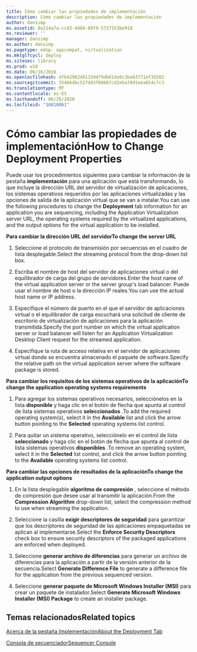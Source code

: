 ```yaml
---
title: Cómo cambiar las propiedades de implementación
description: Cómo cambiar las propiedades de implementación
author: dansimp
ms.assetid: 0a214a7a-cc83-4d04-89f9-5727153be918
ms.reviewer: ''
manager: dansimp
ms.author: dansimp
ms.pagetype: mdop, appcompat, virtualization
ms.mktglfcycl: deploy
ms.sitesec: library
ms.prod: w10
ms.date: 06/16/2016
ms.openlocfilehash: dfb42962d41159479db61da9c3beb3771ef35502
ms.sourcegitcommit: 354664bc527d93f80687cd2eba70d1eea024c7c3
ms.translationtype: MT
ms.contentlocale: es-ES
ms.lasthandoff: 06/26/2020
ms.locfileid: "10818061"
---
```

# <span data-ttu-id="34ea7-103">Cómo cambiar las propiedades de implementación</span><span class="sxs-lookup"><span data-stu-id="34ea7-103">How to Change Deployment Properties</span></span>


<span data-ttu-id="34ea7-104">Puede usar los procedimientos siguientes para cambiar la información de la pestaña **implementación** para una aplicación que está transformando, lo que incluye la dirección URL del servidor de virtualización de aplicaciones, los sistemas operativos requeridos por las aplicaciones virtualizadas y las opciones de salida de la aplicación virtual que se van a instalar.</span><span class="sxs-lookup"><span data-stu-id="34ea7-104">You can use the following procedures to change the **Deployment** tab information for an application you are sequencing, including the Application Virtualization server URL, the operating systems required by the virtualized applications, and the output options for the virtual application to be installed.</span></span>

**<span data-ttu-id="34ea7-105">Para cambiar la dirección URL del servidor</span><span class="sxs-lookup"><span data-stu-id="34ea7-105">To change the server URL</span></span>**

1.  <span data-ttu-id="34ea7-106">Seleccione el protocolo de transmisión por secuencias en el cuadro de lista desplegable.</span><span class="sxs-lookup"><span data-stu-id="34ea7-106">Select the streaming protocol from the drop-down list box.</span></span>

2.  <span data-ttu-id="34ea7-107">Escriba el nombre de host del servidor de aplicaciones virtual o del equilibrador de carga del grupo de servidores.</span><span class="sxs-lookup"><span data-stu-id="34ea7-107">Enter the host name of the virtual application server or the server group's load balancer.</span></span> <span data-ttu-id="34ea7-108">Puede usar el nombre de host o la dirección IP reales.</span><span class="sxs-lookup"><span data-stu-id="34ea7-108">You can use the actual host name or IP address.</span></span>

3.  <span data-ttu-id="34ea7-109">Especifique el número de puerto en el que el servidor de aplicaciones virtual o el equilibrador de carga escuchará una solicitud de cliente de escritorio de virtualización de aplicaciones para la aplicación transmitida.</span><span class="sxs-lookup"><span data-stu-id="34ea7-109">Specify the port number on which the virtual application server or load balancer will listen for an Application Virtualization Desktop Client request for the streamed application.</span></span>

4.  <span data-ttu-id="34ea7-110">Especifique la ruta de acceso relativa en el servidor de aplicaciones virtual donde se encuentra almacenado el paquete de software.</span><span class="sxs-lookup"><span data-stu-id="34ea7-110">Specify the relative path on the virtual application server where the software package is stored.</span></span>

**<span data-ttu-id="34ea7-111">Para cambiar los requisitos de los sistemas operativos de la aplicación</span><span class="sxs-lookup"><span data-stu-id="34ea7-111">To change the application operating systems requirements</span></span>**

1.  <span data-ttu-id="34ea7-112">Para agregar los sistemas operativos necesarios, selecciónelos en la lista **disponible** y haga clic en el botón de flecha que apunta al control de lista sistemas operativos **seleccionados** .</span><span class="sxs-lookup"><span data-stu-id="34ea7-112">To add the required operating system(s), select it in the **Available** list and click the arrow button pointing to the **Selected** operating systems list control.</span></span>

2.  <span data-ttu-id="34ea7-113">Para quitar un sistema operativo, selecciónelo en el control de lista **seleccionado** y haga clic en el botón de flecha que apunta al control de lista sistemas operativos **disponibles** .</span><span class="sxs-lookup"><span data-stu-id="34ea7-113">To remove an operating system, select it in the **Selected** list control, and click the arrow button pointing to the **Available** operating systems list control.</span></span>

**<span data-ttu-id="34ea7-114">Para cambiar las opciones de resultados de la aplicación</span><span class="sxs-lookup"><span data-stu-id="34ea7-114">To change the application output options</span></span>**

1.  <span data-ttu-id="34ea7-115">En la lista desplegable **algoritmo de compresión** , seleccione el método de compresión que desee usar al transmitir la aplicación.</span><span class="sxs-lookup"><span data-stu-id="34ea7-115">From the **Compression Algorithm** drop-down list, select the compression method to use when streaming the application.</span></span>

2.  <span data-ttu-id="34ea7-116">Seleccione la casilla **exigir descriptores de seguridad** para garantizar que los descriptores de seguridad de las aplicaciones empaquetadas se aplican al implementarse.</span><span class="sxs-lookup"><span data-stu-id="34ea7-116">Select the **Enforce Security Descriptors** check box to ensure security descriptors of the packaged applications are enforced when deployed.</span></span>

3.  <span data-ttu-id="34ea7-117">Seleccione **generar archivo de diferencias** para generar un archivo de diferencias para la aplicación a partir de la versión anterior de la secuencia.</span><span class="sxs-lookup"><span data-stu-id="34ea7-117">Select **Generate Difference File** to generate a difference file for the application from the previous sequenced version.</span></span>

4.  <span data-ttu-id="34ea7-118">Seleccione **generar paquete de Microsoft Windows Installer (MSI)** para crear un paquete de instalador.</span><span class="sxs-lookup"><span data-stu-id="34ea7-118">Select **Generate Microsoft Windows Installer (MSI) Package** to create an installer package.</span></span>

## <span data-ttu-id="34ea7-119">Temas relacionados</span><span class="sxs-lookup"><span data-stu-id="34ea7-119">Related topics</span></span>


[<span data-ttu-id="34ea7-120">Acerca de la pestaña Implementación</span><span class="sxs-lookup"><span data-stu-id="34ea7-120">About the Deployment Tab</span></span>](about-the-deployment-tab.md)

[<span data-ttu-id="34ea7-121">Consola de secuenciador</span><span class="sxs-lookup"><span data-stu-id="34ea7-121">Sequencer Console</span></span>](sequencer-console.md)

 

 





